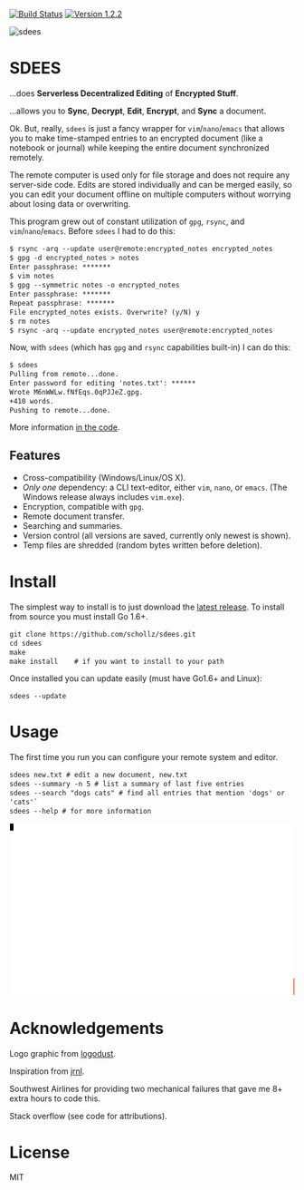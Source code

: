 [![Build Status](https://travis-ci.org/schollz/sdees.svg?branch=master)](https://travis-ci.org/schollz/sdees)
[![Version 1.2.2](https://img.shields.io/badge/version-1.2.2-brightgreen.svg?version=flat-square)](https://github.com/schollz/sdees/releases/latest)

![sdees](http://i.imgur.com/I6EzEDH.jpg)

# SDEES

...does **Serverless Decentralized Editing** of **Encrypted Stuff**.

...allows you to **Sync**, **Decrypt**, **Edit**, **Encrypt**, and **Sync** a document.

Ok. But, really, `sdees` is just a fancy wrapper for `vim`/`nano`/`emacs` that allows you to make time-stamped entries to an encrypted document (like a notebook or journal) while keeping the entire document synchronized remotely.

The remote computer is used only for file storage and does not require any server-side code. Edits are stored individually and can be merged easily, so you can edit your document offline on multiple computers without worrying about losing data or overwriting.

This program grew out of constant utilization of `gpg`, `rsync`, and `vim`/`nano`/`emacs`. Before `sdees` I had to do this:

```
$ rsync -arq --update user@remote:encrypted_notes encrypted_notes
$ gpg -d encrypted_notes > notes
Enter passphrase: *******
$ vim notes
$ gpg --symmetric notes -o encrypted_notes
Enter passphrase: *******
Repeat passphrase: *******
File encrypted_notes exists. Overwrite? (y/N) y
$ rm notes
$ rsync -arq --update encrypted_notes user@remote:encrypted_notes
```

Now, with `sdees` (which has `gpg` and `rsync` capabilities built-in) I can do this:

```
$ sdees
Pulling from remote...done.
Enter password for editing 'notes.txt': ******
Wrote M6nWWLw.fNfEqs.0qPJJeZ.gpg.
+410 words.
Pushing to remote...done.
```

More information [in the code](https://github.com/schollz/sdees/blob/master/main.go#L1-L29).

## Features

- Cross-compatibility (Windows/Linux/OS X).
- _Only one_ dependency: a CLI text-editor, either `vim`, `nano`, or `emacs`. (The Windows release always includes `vim.exe`).
- Encryption, compatible with `gpg`.
- Remote document transfer.
- Searching and summaries.
- Version control (all versions are saved, currently only newest is shown).
- Temp files are shredded (random bytes written before deletion).

# Install

The simplest way to install is to just download the [latest release](https://github.com/schollz/sdees/releases/latest). To install from source you must install Go 1.6+.

```
git clone https://github.com/schollz/sdees.git
cd sdees
make
make install    # if you want to install to your path
```

Once installed you can update easily (must have Go1.6+ and Linux):

```
sdees --update
```

# Usage

The first time you run you can configure your remote system and editor.

```
sdees new.txt # edit a new document, new.txt
sdees --summary -n 5 # list a summary of last five entries
sdees --search "dogs cats" # find all entries that mention 'dogs' or 'cats'`
sdees --help # for more information
```

![sdees usage](/branding/help2.gif)

# Acknowledgements

Logo graphic from [logodust](http://logodust.com).

Inspiration from [jrnl](http://jrnl.sh/).

Southwest Airlines for providing two mechanical failures that gave me 8+ extra hours to code this.

Stack overflow (see code for attributions).

# License

MIT
